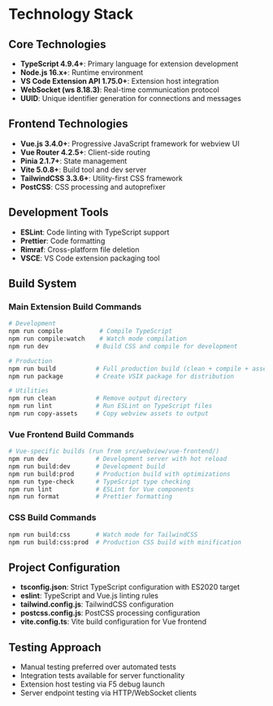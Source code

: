 # Technology Stack

## Core Technologies
- **TypeScript 4.9.4+**: Primary language for extension development
- **Node.js 16.x+**: Runtime environment
- **VS Code Extension API 1.75.0+**: Extension host integration
- **WebSocket (ws 8.18.3)**: Real-time communication protocol
- **UUID**: Unique identifier generation for connections and messages

## Frontend Technologies
- **Vue.js 3.4.0+**: Progressive JavaScript framework for webview UI
- **Vue Router 4.2.5+**: Client-side routing
- **Pinia 2.1.7+**: State management
- **Vite 5.0.8+**: Build tool and dev server
- **TailwindCSS 3.3.6+**: Utility-first CSS framework
- **PostCSS**: CSS processing and autoprefixer

## Development Tools
- **ESLint**: Code linting with TypeScript support
- **Prettier**: Code formatting
- **Rimraf**: Cross-platform file deletion
- **VSCE**: VS Code extension packaging tool

## Build System

### Main Extension Build Commands
```bash
# Development
npm run compile          # Compile TypeScript
npm run compile:watch    # Watch mode compilation
npm run dev             # Build CSS and compile for development

# Production
npm run build           # Full production build (clean + compile + assets + Vue)
npm run package         # Create VSIX package for distribution

# Utilities
npm run clean           # Remove output directory
npm run lint            # Run ESLint on TypeScript files
npm run copy-assets     # Copy webview assets to output
```

### Vue Frontend Build Commands
```bash
# Vue-specific builds (run from src/webview/vue-frontend/)
npm run dev             # Development server with hot reload
npm run build:dev       # Development build
npm run build:prod      # Production build with optimizations
npm run type-check      # TypeScript type checking
npm run lint            # ESLint for Vue components
npm run format          # Prettier formatting
```

### CSS Build Commands
```bash
npm run build:css       # Watch mode for TailwindCSS
npm run build:css:prod  # Production CSS build with minification
```

## Project Configuration
- **tsconfig.json**: Strict TypeScript configuration with ES2020 target
- **eslint**: TypeScript and Vue.js linting rules
- **tailwind.config.js**: TailwindCSS configuration
- **postcss.config.js**: PostCSS processing configuration
- **vite.config.ts**: Vite build configuration for Vue frontend

## Testing Approach
- Manual testing preferred over automated tests
- Integration tests available for server functionality
- Extension host testing via F5 debug launch
- Server endpoint testing via HTTP/WebSocket clients